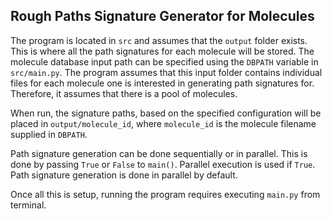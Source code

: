 ## Rough Paths Signature Generator for Molecules

The program is located in `src` and assumes that the `output` folder exists. 
This is where all the path signatures for each molecule will be stored. The molecule database input path can be specified using the `DBPATH` variable in `src/main.py`. The program assumes that this input folder contains individual files for each molecule one is interested in generating path signatures for. Therefore, it assumes that there is a pool of molecules.

When run, the signature paths, based on the specified configuration will be placed in `output/molecule_id`, where `molecule_id` is the molecule filename supplied in `DBPATH`.

Path signature generation can be done sequentially or in parallel. This is done by passing `True` or `False` to `main()`.  Parallel execution is used if `True`. Path signature generation is done in parallel by default.

Once all this is setup, running the program requires executing `main.py` from terminal.